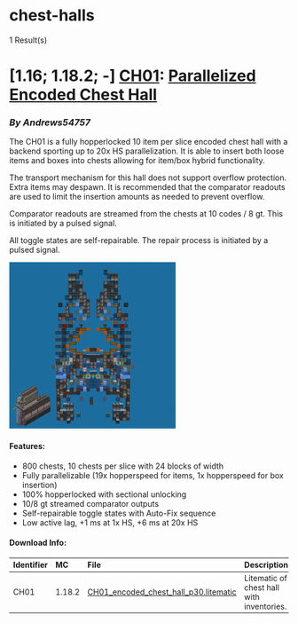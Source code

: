 # chest-halls
1 Result(s)

# [1.16; 1.18.2; -] [CH01](CH01%20Parallelized%20Encoded%20Chest%20Hall): [Parallelized Encoded Chest Hall](CH01%20Parallelized%20Encoded%20Chest%20Hall/CH01_Parallelized_Encoded_Chest_Hall.pdf)
### *By Andrews54757*

The CH01 is a fully hopperlocked 10 item per slice encoded chest hall with a backend sporting up to 20x HS parallelization. It is able to insert both loose items and boxes into chests allowing for item/box hybrid functionality.

The transport mechanism for this hall does not support overflow protection. Extra items may despawn. It is recommended that the comparator readouts are used to limit the insertion amounts as needed to prevent overflow.

Comparator readouts are streamed from the chests at 10 codes / 8 gt. This is initiated by a pulsed signal.

All toggle states are self-repairable. The repair process is initiated by a pulsed signal.

<img src="CH01%20Parallelized%20Encoded%20Chest%20Hall/chesthall.png?raw=1" height="300px">

#### Features:
- 800 chests, 10 chests per slice with 24 blocks of width
- Fully parallelizable (19x hopperspeed for items, 1x hopperspeed for box insertion)
- 100% hopperlocked with sectional unlocking
- 10/8 gt streamed comparator outputs
- Self-repairable toggle states with Auto-Fix sequence
- Low active lag, +1 ms at 1x HS, +6 ms at 20x HS

#### Download Info:
|Identifier   | MC       | File                                                                                                                                | Description                                |
|------------ |:-------- |:----------------------------------------------------------------------------------------------------------------------------------- |:-------------------------------------------|
|CH01         | 1.18.2   | [CH01_encoded_chest_hall_p30.litematic](CH01%20Parallelized%20Encoded%20Chest%20Hall/CH01_encoded_chest_hall_p30.litematic?raw=1)   | Litematic of chest hall with inventories.  |
